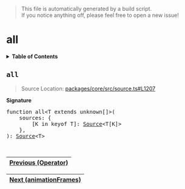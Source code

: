 > This file is automatically generated by a build script.<br>If you notice anything off, please feel free to open a new issue!

# all

<details><summary><b>Table of Contents</b></summary><br>

1. [<code>all</code>](#all)</details>

## <a name="all"></a><code>all</code>

> Source Location: [packages\/core\/src\/source.ts#L1207](..\/..\/packages\/core\/src\/source.ts#L1207)

<b>Signature</b>

<pre>function all&lt;T extends unknown[]&gt;(<br>    sources: {<br>        [K in keyof T]: <a href="../01-api-basics/03-Source.md#Source-Interface">Source</a>&lt;T[K]&gt;<br>    },<br>): <a href="../01-api-basics/03-Source.md#Source-Interface">Source</a>&lt;T&gt;</pre><br>

| [Previous \(Operator\)](..\/01-api-basics\/04-Operator.md#readme) |
| --- |

<div align="right">

| [Next \(animationFrames\)](01-animationFrames.md#readme) |
| --- |
</div>

